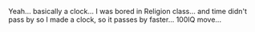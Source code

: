 Yeah... basically a clock... I was bored in Religion class... and time didn't pass by so I made a clock, so it passes by faster... 100IQ move...
